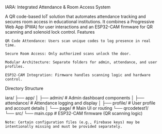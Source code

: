 IARA: Integrated Attendance & Room Access System

A QR code-based IoT solution that automates attendance tracking and secures room access in educational institutions. It combines a Progressive Web App (PWA) for user interactions and an ESP32-CAM firmware for QR scanning and solenoid lock control.
Features

    QR Code Attendance: Users scan unique codes to log presence in real time.

    Secure Room Access: Only authorized scans unlock the door.

    Modular Architecture: Separate folders for admin, attendance, and user profiles.

    ESP32-CAM Integration: Firmware handles scanning logic and hardware control.

Directory Structure

iara/
├── app/
│   ├── admin/         # Admin dashboard components
│   ├── attendance/    # Attendance logging and display
│   ├── profile/       # User profile and account details
│   └── page/          # Main UI or routing
└── qrcodetest1/
    └── src/
        └── main.cpp   # ESP32-CAM firmware (QR scanning logic)

    Note: Certain configuration files (e.g., Firebase keys) may be intentionally missing and must be provided separately.


